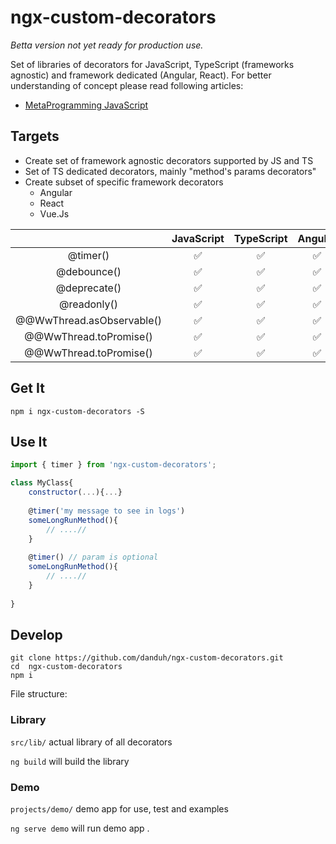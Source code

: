 # ngx-custom-decorators
*Betta version not yet ready for production use.* 

Set of libraries of decorators for JavaScript, TypeScript (frameworks agnostic) and framework dedicated (Angular, React). 
For better understanding of concept please read following articles: 
- [MetaProgramming JavaScript](https://medium.com/@danduh/metaprogramming-javascript-typescript-part-1-descriptors-bc443d048fe9)



## Targets
 * Create set of framework agnostic decorators supported by JS and TS
 * Set of TS dedicated decorators, mainly "method's params decorators"
 * Create subset of specific framework decorators
    * Angular
    * React
    * Vue.Js


|                           |    JavaScript    |     TypeScript   | Angular | VueJs | React |
|:-------------------------:|:----------------:|:----------------:|:----------------:|-----------------|:-----------------:|
|   @timer()                |:white_check_mark:|:white_check_mark:|:white_check_mark:|:white_check_mark:|:white_check_mark:|
|  @debounce()              |:white_check_mark:|:white_check_mark:|:white_check_mark:|:white_check_mark:|:white_check_mark:|
| @deprecate()              |:white_check_mark:|:white_check_mark:|:white_check_mark:|:white_check_mark:|:white_check_mark:|
| @readonly()               |:white_check_mark:|:white_check_mark:|:white_check_mark:|:white_check_mark:|:white_check_mark:|
| @@WwThread.asObservable() |:white_check_mark:|:white_check_mark:|:white_check_mark:|:white_check_mark:|:white_check_mark:|
| @@WwThread.toPromise()    |:white_check_mark:|:white_check_mark:|:white_check_mark:|:white_check_mark:|:white_check_mark:|
| @@WwThread.toPromise()    |:white_check_mark:|:white_check_mark:|:white_check_mark:|:white_check_mark:|:white_check_mark:|


## Get It

```
npm i ngx-custom-decorators -S
``` 


## Use It 
```JavaScript
import { timer } from 'ngx-custom-decorators';

class MyClass{
    constructor(...){...}
    
    @timer('my message to see in logs') 
    someLongRunMethod(){
        // ....//
    }
    
    @timer() // param is optional 
    someLongRunMethod(){
        // ....//
    }
    
}

```


## Develop
```
git clone https://github.com/danduh/ngx-custom-decorators.git
cd  ngx-custom-decorators
npm i
```

File structure:

### Library

`src/lib/` actual library of all decorators

`ng build` will build the library


### Demo

`projects/demo/` demo app for use, test and examples

`ng serve demo` will run demo app .

